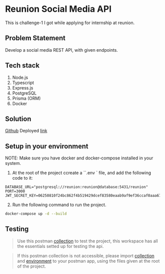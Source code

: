 # Reunion Social Media API

This is challenge-1 I got while applying for internship at reunion.

## Problem Statement

Develop a social media REST API, with given endpoints.

## Tech stack

1. Node.js 
2. Typescript
3. Express.js
4. PostgreSQL
5. Prisma (ORM)
6. Docker


## Solution

[Github](https://github.com/sarthakjdev/reunion-social-media-api)
Deployed [link](https://reunion-social-media-api.onrender.com/)

 ## Setup in your environment

 NOTE: Make sure you have docker and docker-compose installed in your system.

 1. At the root of the project ccreate  a ``.env ` file, and add the following code to it: 

 ```
 DATABASE_URL="postgresql://reunion:reunion@database:5431/reunion"
PORT=3000
JWT_SECRET_KEY=06250810f24bc862f4b519429dcef83580eaab9af9ef36ccaf0aaa6785fd46b50cd4200db837602097c1ba6c8d591f434bd49cc7c31d0b0df69666f37f788d6b
```

2. Run the following command to run the project.

```sh
docker-compose up -d --build
```

## Testing

> Use this postman [collection](https://app.getpostman.com/join-team?invite_code=6218e2c3106f8ede21d362e5ac384de6&target_code=4e2a42d0792be2d7c4b0d5f7ae2d0d6d) to test  the project, this workspace has all the essentials setted up for testing the api.

> If this postman collection is not accessible, please import [collection](./reunion.postman_collection.json) and [environment](./Reunion.postman_environment.json) to your postman app, using the files given at the root of the project.
